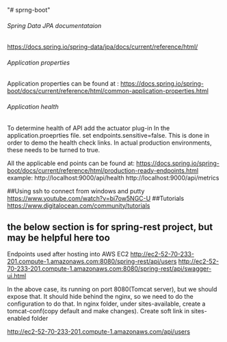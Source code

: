 
"# sprng-boot" 

###### Spring Data JPA documentataion ##############
https://docs.spring.io/spring-data/jpa/docs/current/reference/html/

###### Application properties ##############
Application properties can be found at :
https://docs.spring.io/spring-boot/docs/current/reference/html/common-application-properties.html

###### Application health ##############
To determine health of API add the actuator plug-in
In the application.proeprties file. set endpoints.sensitive=false. This is done in order to demo the health check links. In actual production environments, these needs to be turned to true.

All the applicable end points can be found at:
https://docs.spring.io/spring-boot/docs/current/reference/html/production-ready-endpoints.html
example:
http://localhost:9000/api/health
http://localhost:9000/api/metrics


##Using ssh to connect from windows and putty
https://www.youtube.com/watch?v=bi7ow5NGC-U
##Tutorials
https://www.digitalocean.com/community/tutorials


## the below section is for spring-rest project, but may be helpful here too ############
Endpoints used after hosting into AWS EC2
http://ec2-52-70-233-201.compute-1.amazonaws.com:8080/spring-rest/api/users
http://ec2-52-70-233-201.compute-1.amazonaws.com:8080/spring-rest/api/swagger-ui.html

In the above case, its running on port 8080(Tomcat server), but we should expose that. It should hide behind the nginx, so we need to do the configuration to do that.
In nginx folder, under sites-available, create a tomcat-conf(copy default and make changes). Create soft link in sites-enabled folder

http://ec2-52-70-233-201.compute-1.amazonaws.com/api/users

